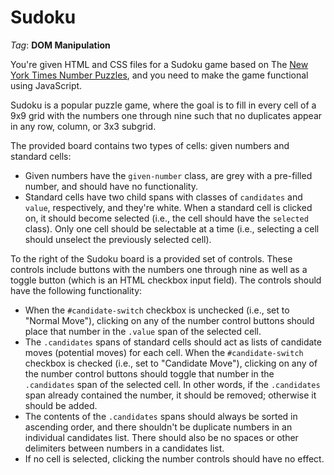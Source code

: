 # Sudoku

_Tag_: **DOM Manipulation**

You're given HTML and CSS files for a Sudoku game based on The [New York Times Number Puzzles](https://www.nytimes.com/puzzles/sudoku), and you need to make the game functional using JavaScript.

Sudoku is a popular puzzle game, where the goal is to fill in every cell of a 9x9 grid with the numbers one through nine such that no duplicates appear in any row, column, or 3x3 subgrid.

The provided board contains two types of cells: given numbers and standard cells:

- Given numbers have the `given-number` class, are grey with a pre-filled number, and should have no functionality.
- Standard cells have two child spans with classes of `candidates` and `value`, respectively, and they're white. When a standard cell is clicked on, it should become selected (i.e., the cell should have the `selected` class). Only one cell should be selectable at a time (i.e., selecting a cell should unselect the previously selected cell).

To the right of the Sudoku board is a provided set of controls. These controls include buttons with the numbers one through nine as well as a toggle button (which is an HTML checkbox input field). The controls should have the following functionality:

- When the `#candidate-switch` checkbox is unchecked (i.e., set to "Normal Move"), clicking on any of the number control buttons should place that number in the `.value` span of the selected cell.
- The `.candidates` spans of standard cells should act as lists of candidate moves (potential moves) for each cell. When the `#candidate-switch` checkbox is checked (i.e., set to "Candidate Move"), clicking on any of the number control buttons should toggle that number in the `.candidates` span of the selected cell. In other words, if the `.candidates` span already contained the number, it should be removed; otherwise it should be added.
- The contents of the `.candidates` spans should always be sorted in ascending order, and there shouldn't be duplicate numbers in an individual candidates list. There should also be no spaces or other delimiters between numbers in a candidates list.
- If no cell is selected, clicking the number controls should have no effect.
